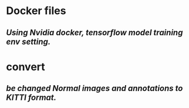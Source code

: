 # Docker files  
## *Using Nvidia docker, tensorflow model training env setting.* 
# convert  
## *be changed Normal images and annotations to KITTI format.*
